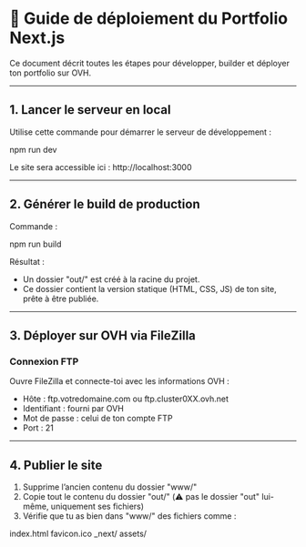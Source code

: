 # 🚀 Guide de déploiement du Portfolio Next.js

Ce document décrit toutes les étapes pour développer, builder et déployer ton portfolio sur OVH.

---

## 1. Lancer le serveur en local

Utilise cette commande pour démarrer le serveur de développement :

npm run dev

Le site sera accessible ici :
http://localhost:3000

---

## 2. Générer le build de production

Commande :

npm run build

Résultat :
- Un dossier "out/" est créé à la racine du projet.
- Ce dossier contient la version statique (HTML, CSS, JS) de ton site, prête à être publiée.

---

## 3. Déployer sur OVH via FileZilla

### Connexion FTP
Ouvre FileZilla et connecte-toi avec les informations OVH :
- Hôte : ftp.votredomaine.com ou ftp.cluster0XX.ovh.net
- Identifiant : fourni par OVH
- Mot de passe : celui de ton compte FTP
- Port : 21

---

## 4. Publier le site

1. Supprime l’ancien contenu du dossier "www/"
2. Copie tout le contenu du dossier "out/" (⚠️ pas le dossier "out" lui-même, uniquement ses fichiers)
3. Vérifie que tu as bien dans "www/" des fichiers comme :

index.html
favicon.ico
_next/
assets/